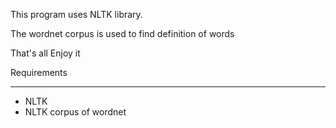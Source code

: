 This program uses NLTK library.

The wordnet corpus is used to find definition of words

That's all
Enjoy it

Requirements
************

* NLTK
* NLTK corpus of wordnet


